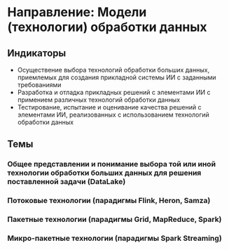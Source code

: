 # Направление: Модели (технологии) обработки данных
## Индикаторы
* Осуществение выбора технологий обработки больших данных, приемлемых для создания прикладной системы ИИ с заданными требованиями 
* Разработка и отладка прикладных решений с элементами ИИ с примением различных технологий обработки данных
* Тестирование, испытание и оценивание качества решений с элементами ИИ, реализованных с использованием технологий обработки данных
## Темы
### Общее представлении и понимание выбора той или иной технологии обработки больших данных для решения поставленной задачи (DataLake)
### Потоковые технологии (парадигмы Flink, Heron, Samza)
### Пакетные технологии (парадигмы Grid, MapReduce, Spark)
### Микро-пакетные технологии (парадигмы Spark Streaming)

